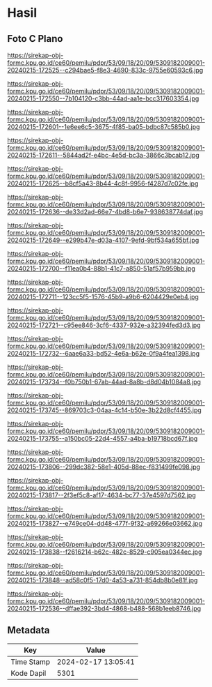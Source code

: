 # Hasil

## Foto C Plano

https://sirekap-obj-formc.kpu.go.id/ce60/pemilu/pdpr/53/09/18/20/09/5309182009001-20240215-172525--c294bae5-f8e3-4690-833c-9755e60593c6.jpg

https://sirekap-obj-formc.kpu.go.id/ce60/pemilu/pdpr/53/09/18/20/09/5309182009001-20240215-172550--7b104120-c3bb-44ad-aa1e-bcc317603354.jpg

https://sirekap-obj-formc.kpu.go.id/ce60/pemilu/pdpr/53/09/18/20/09/5309182009001-20240215-172601--1e6ee6c5-3675-4f85-ba05-bdbc87c585b0.jpg

https://sirekap-obj-formc.kpu.go.id/ce60/pemilu/pdpr/53/09/18/20/09/5309182009001-20240215-172611--5844ad2f-e4bc-4e5d-bc3a-3866c3bcab12.jpg

https://sirekap-obj-formc.kpu.go.id/ce60/pemilu/pdpr/53/09/18/20/09/5309182009001-20240215-172625--b8cf5a43-8b44-4c8f-9956-f4287d7c02fe.jpg

https://sirekap-obj-formc.kpu.go.id/ce60/pemilu/pdpr/53/09/18/20/09/5309182009001-20240215-172636--de33d2ad-66e7-4bd8-b6e7-938638774daf.jpg

https://sirekap-obj-formc.kpu.go.id/ce60/pemilu/pdpr/53/09/18/20/09/5309182009001-20240215-172649--e299b47e-d03a-4107-9efd-9bf534a655bf.jpg

https://sirekap-obj-formc.kpu.go.id/ce60/pemilu/pdpr/53/09/18/20/09/5309182009001-20240215-172700--f11ea0b4-88b1-41c7-a850-51af57b959bb.jpg

https://sirekap-obj-formc.kpu.go.id/ce60/pemilu/pdpr/53/09/18/20/09/5309182009001-20240215-172711--123cc5f5-1576-45b9-a9b6-6204429e0eb4.jpg

https://sirekap-obj-formc.kpu.go.id/ce60/pemilu/pdpr/53/09/18/20/09/5309182009001-20240215-172721--c95ee846-3cf6-4337-932e-a32394fed3d3.jpg

https://sirekap-obj-formc.kpu.go.id/ce60/pemilu/pdpr/53/09/18/20/09/5309182009001-20240215-172732--6aae6a33-bd52-4e6a-b62e-0f9a4fea1398.jpg

https://sirekap-obj-formc.kpu.go.id/ce60/pemilu/pdpr/53/09/18/20/09/5309182009001-20240215-173734--f0b750b1-67ab-44ad-8a8b-d8d04b1084a8.jpg

https://sirekap-obj-formc.kpu.go.id/ce60/pemilu/pdpr/53/09/18/20/09/5309182009001-20240215-173745--869703c3-04aa-4c14-b50e-3b22d8cf4455.jpg

https://sirekap-obj-formc.kpu.go.id/ce60/pemilu/pdpr/53/09/18/20/09/5309182009001-20240215-173755--a150bc05-22d4-4557-a4ba-b19718bcd67f.jpg

https://sirekap-obj-formc.kpu.go.id/ce60/pemilu/pdpr/53/09/18/20/09/5309182009001-20240215-173806--299dc382-58e1-405d-88ec-f831499fe098.jpg

https://sirekap-obj-formc.kpu.go.id/ce60/pemilu/pdpr/53/09/18/20/09/5309182009001-20240215-173817--2f3ef5c8-af17-4634-bc77-37e4597d7562.jpg

https://sirekap-obj-formc.kpu.go.id/ce60/pemilu/pdpr/53/09/18/20/09/5309182009001-20240215-173827--e749ce04-dd48-477f-9f32-a69266e03662.jpg

https://sirekap-obj-formc.kpu.go.id/ce60/pemilu/pdpr/53/09/18/20/09/5309182009001-20240215-173838--f2616214-b62c-482c-8529-c905ea0344ec.jpg

https://sirekap-obj-formc.kpu.go.id/ce60/pemilu/pdpr/53/09/18/20/09/5309182009001-20240215-173848--ad58c0f5-17d0-4a53-a731-854db8b0e81f.jpg

https://sirekap-obj-formc.kpu.go.id/ce60/pemilu/pdpr/53/09/18/20/09/5309182009001-20240215-172536--dffae392-3bd4-4868-b488-568b1eeb8746.jpg


## Metadata

| Key        | Value               |
| ---------- | ------------------- |
| Time Stamp | 2024-02-17 13:05:41 |
| Kode Dapil | 5301                |



